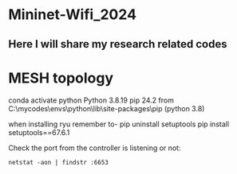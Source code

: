 # Mininet-Wifi_2024
## Here I will share my research related codes
# MESH topology

conda activate python
Python 3.8.19
pip 24.2 from C:\mycodes\envs\python\lib\site-packages\pip (python 3.8)

when installing ryu remember to-
pip uninstall setuptools
pip install setuptools==67.6.1

Check the port from the controller is listening or not:

`netstat -aon | findstr :6653 `